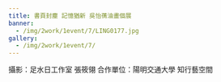 ```yaml
---
title: 書頁封塵 記憶猶新 吳怡蒨油畫個展
banner: 
  - /img/2work/1event/7/LING0177.jpg
gallery:
  - /img/2work/1event/7/
---
```


攝影：足水日工作室 張筱翎
合作單位：陽明交通大學 知行藝空間